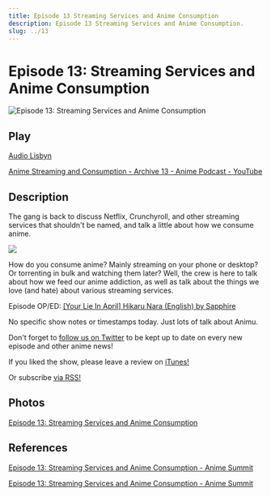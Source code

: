 ```yaml
---
title: Episode 13 Streaming Services and Anime Consumption
description: Episode 13 Streaming Services and Anime Consumption.
slug: ../13
---
```


# Episode 13: Streaming Services and Anime Consumption

![Episode 13: Streaming Services and Anime Consumption](https://i.imgur.com/XKcBVje.png)

## Play

[Audio Lisbyn](http://traffic.libsyn.com/ranime/Episode_13_Final_mixdown.mp3)

[Anime Streaming and Consumption - Archive 13 - Anime Podcast - YouTube](https://www.youtube.com/watch?v=su13g_igIGI&list=PLRqOVqiqQ8olLkNknXyo-W1HYA0pPrV9A&index=13)

## Description

The gang is back to discuss Netflix, Crunchyroll, and other streaming services that shouldn't be named, and talk a little about how we consume anime.

[![](https://i.imgur.com/EPnQc1R.png)](http://traffic.libsyn.com/ranime/Episode_13_Final_mixdown.mp3)

How do you consume anime? Mainly streaming on your phone or desktop? Or torrenting in bulk and watching them later? Well, the crew is here to talk about how we feed our anime addiction, as well as talk about the things we love (and hate) about various streaming services.

Episode OP/ED: [[Your Lie In April] Hikaru Nara (English) by Sapphire](https://www.youtube.com/watch?v=KsmtPd99Gpk)

No specific show notes or timestamps today. Just lots of talk about Animu.

Don't forget to [follow us on Twitter](https://twitter.com/AnimeSummit) to be kept up to date on every new episode and other anime news!

If you liked the show, please leave a review on [iTunes!](https://itunes.apple.com/us/podcast/anime-summit/id1018790874)

Or subscribe [via RSS!](http://ranime.libsyn.com/rss)

## Photos

[Episode 13: Streaming Services and Anime Consumption](https://i.imgur.com/XKcBVje.png)

## References

[Episode 13: Streaming Services and Anime Consumption - Anime Summit](https://web.archive.org/web/20160503055954/http://animesummit.net/episode-13-streaming-services-and-anime-consumption)

[Episode 13: Streaming Services and Anime Consumption - Anime Summit](http://animesummit.net/episode-13-streaming-services-and-anime-consumption)
